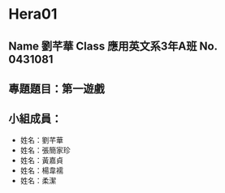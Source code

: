 # Hera01

## Name 劉芊華 Class 應用英文系3年A班 No. 0431081

## 專題題目：第一遊戲

## 小組成員：

* 姓名：劉芊華
* 姓名：張簡家珍
* 姓名：黃嘉貞
* 姓名：楊韋襦
* 姓名：柔潔
